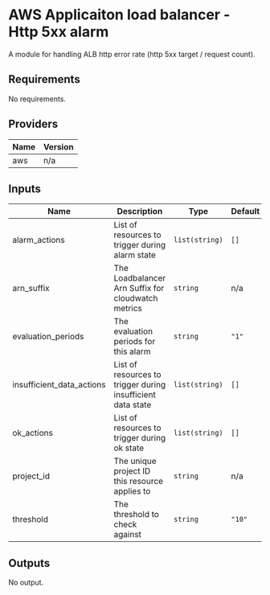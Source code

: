# AWS Applicaiton load balancer - Http 5xx alarm

A module for handling ALB http error rate (http 5xx target / request count).

## Requirements

No requirements.

## Providers

| Name | Version |
|------|---------|
| aws | n/a |

## Inputs

| Name | Description | Type | Default | Required |
|------|-------------|------|---------|:--------:|
| alarm\_actions | List of resources to trigger during alarm state | `list(string)` | `[]` | no |
| arn\_suffix | The Loadbalancer Arn Suffix for cloudwatch metrics | `string` | n/a | yes |
| evaluation\_periods | The evaluation periods for this alarm | `string` | `"1"` | no |
| insufficient\_data\_actions | List of resources to trigger during insufficient data state | `list(string)` | `[]` | no |
| ok\_actions | List of resources to trigger during ok state | `list(string)` | `[]` | no |
| project\_id | The unique project ID this resource applies to | `string` | n/a | yes |
| threshold | The threshold to check against | `string` | `"10"` | no |

## Outputs

No output.

